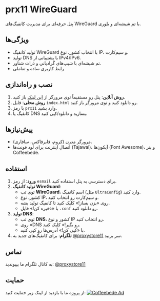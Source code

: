 # prx11 WireGuard
پنل حرفه‌ای برای مدیریت کانفیگ‌های WireGuard با تم شیشه‌ای و بلوری.

## ویژگی‌ها
- تولید کانفیگ WireGuard با انتخاب کشور، نوع IP، و سیم‌کارت.
- تولید DNS با پشتیبانی از IPv4/IPv6.
- تم شیشه‌ای با شیپ‌های گرادیانی و ذرات شناور.
- رابط کاربری ساده و تعاملی

## نصب و راه‌اندازی
1. **روش آنلاین**: پنل رو مستقیماً توی مرورگر از [این لینک](https://proxystore11.github.io/prx11-WireGuard/) باز کنید.
2. **روش محلی**: فایل `index.html` رو دانلود کنید و توی مرورگر باز کنید.
3. با رمز `prx11` وارد بشید.
4. کانفیگ یا DNS بسازید و دانلود/کپی کنید.

## پیش‌نیازها
- مرورگر مدرن (کروم، فایرفاکس، سافاری).
- اتصال اینترنت برای لود فونت‌ها (Tajawal)، آیکون‌ها (Font Awesome)، و بنر Coffeebede.

## استفاده
1. **ورود**: از رمز `esmail` برای دسترسی به پنل استفاده کنید.
2. **تولید کانفیگ WireGuard**:
   - توی تب **WireGuard**، اسم کانفیگ (مثل `UltraConfig`) وارد کنید.
   - کشور، نوع IP، و سیم‌کارت رو انتخاب کنید.
   - روی «بزن بساز!» کلیک کنید تا کانفیگ تولید بشه.
   - با «ذخیره کن!» فایل `.conf` رو دانلود کنید.
3. **تولید DNS**:
   - توی تب **DNS**، کشور و نوع IP رو انتخاب کنید.
   - روی «DNS رو بگیر!» کلیک کنید.
   - با «کپی کن!» آدرس‌ها رو کپی کنید.
4. **تلگرام**: برای کانفیگ‌های جدید به [@proxystore11](https://t.me/proxystore11) سر بزنید.

## تماس
به کانال تلگرام ما بپیوندید: [@proxystore11](https://t.me/proxystore11)

## حمایت
از پروژه ما با بازدید از لینک زیر حمایت کنید:
<a href="https://www.coffeebede.com/miladfaryad1"><img class="img-fluid" src="https://coffeebede.ir/DashboardTemplateV2/app-assets/images/banner/default-yellow.svg" alt="Coffeebede Ad" /></a>
